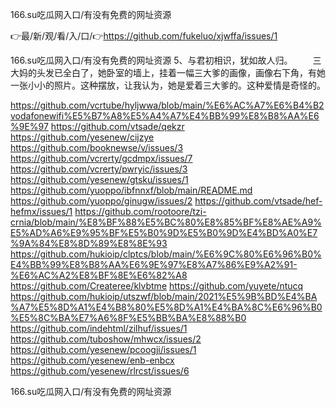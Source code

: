 166.su吃瓜网入口/有没有免费的网址资源

👉最/新/观/看/入/口/👉https://github.com/fukeluo/xjwffa/issues/1

166.su吃瓜网入口/有没有免费的网址资源	5、与君初相识，犹如故人归。
　　三大妈的头发已全白了，她卧室的墙上，挂着一幅三大爹的画像，画像右下角，有她一张小小的照片。这种摆放，让我认为，她是爱着三大爹的。这种爱情是奇怪的。


https://github.com/vcrtube/hyljwwa/blob/main/%E6%AC%A7%E6%B4%B2vodafonewifi%E5%B7%A8%E5%A4%A7%E4%BB%99%E8%B8%AA%E6%9E%97
https://github.com/vtsade/qekzr
https://github.com/yesenew/cijzye
https://github.com/booknewse/v/issues/3
https://github.com/vcrerty/gcdmpx/issues/7
https://github.com/vcrerty/pwryic/issues/3
https://github.com/yesenew/gtsku/issues/1
https://github.com/yuoppo/ibfnnxf/blob/main/README.md
https://github.com/yuoppo/ginugw/issues/2
https://github.com/vtsade/hef-hefmx/issues/1
https://github.com/rootoore/tzi-crnia/blob/main/%E8%BF%88%E5%BC%80%E8%85%BF%E8%AE%A9%E5%AD%A6%E9%95%BF%E5%B0%9D%E5%B0%9D%E4%BD%A0%E7%9A%84%E8%8D%89%E8%8E%93
https://github.com/hukioip/clptcs/blob/main/%E6%9C%80%E6%96%B0%E4%BB%99%E8%B8%AA%E6%9E%97%E8%A7%86%E9%A2%91-%E6%AC%A2%E8%BF%8E%E6%82%A8
https://github.com/Createree/klvbtme
https://github.com/yuyete/ntucq
https://github.com/hukioip/utszwf/blob/main/2021%E5%9B%BD%E4%BA%A7%E5%8D%A1%E4%B8%80%E5%8D%A1%E4%BA%8C%E6%96%B0%E5%8C%BA%E7%A6%8F%E5%BB%BA%E8%88%B0
https://github.com/indehtml/zilhuf/issues/1
https://github.com/tuboshow/mhwcx/issues/2
https://github.com/yesenew/pcoogji/issues/1
https://github.com/yesenew/enb-enbcx
https://github.com/yesenew/rlrcst/issues/6

166.su吃瓜网入口/有没有免费的网址资源

